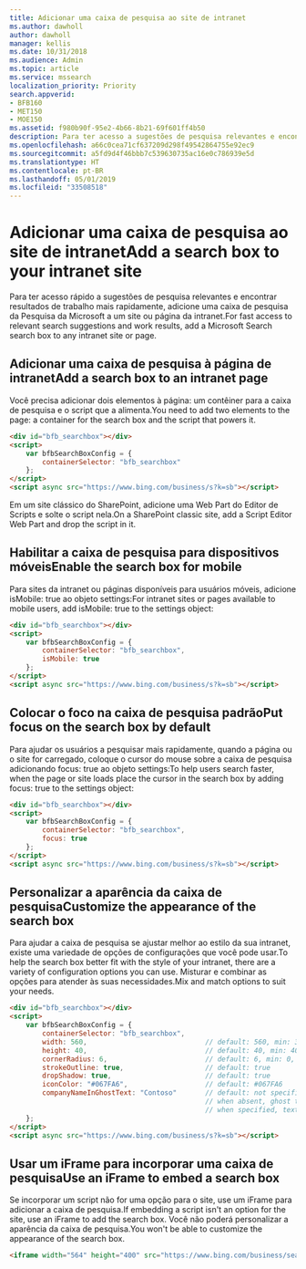 ```yaml
---
title: Adicionar uma caixa de pesquisa ao site de intranet
ms.author: dawholl
author: dawholl
manager: kellis
ms.date: 10/31/2018
ms.audience: Admin
ms.topic: article
ms.service: mssearch
localization_priority: Priority
search.appverid:
- BFB160
- MET150
- MOE150
ms.assetid: f980b90f-95e2-4b66-8b21-69f601ff4b50
description: Para ter acesso a sugestões de pesquisa relevantes e encontrar resultados de trabalho mais rapidamente, adicione uma caixa de pesquisa da Pesquisa da Microsoft a um site ou página da intranet.
ms.openlocfilehash: a66c0cea71cf637209d298f49542864755e92ec9
ms.sourcegitcommit: a5fd9d4f46bbb7c539630735ac16e0c786939e5d
ms.translationtype: HT
ms.contentlocale: pt-BR
ms.lasthandoff: 05/01/2019
ms.locfileid: "33508518"
---
```

# <a name="add-a-search-box-to-your-intranet-site"></a><span data-ttu-id="f6526-103">Adicionar uma caixa de pesquisa ao site de intranet</span><span class="sxs-lookup"><span data-stu-id="f6526-103">Add a search box to your intranet site</span></span>

<span data-ttu-id="f6526-104">Para ter acesso rápido a sugestões de pesquisa relevantes e encontrar resultados de trabalho mais rapidamente, adicione uma caixa de pesquisa da Pesquisa da Microsoft a um site ou página da intranet.</span><span class="sxs-lookup"><span data-stu-id="f6526-104">For fast access to relevant search suggestions and work results, add a Microsoft Search search box to any intranet site or page.</span></span>
  
## <a name="add-a-search-box-to-an-intranet-page"></a><span data-ttu-id="f6526-105">Adicionar uma caixa de pesquisa à página de intranet</span><span class="sxs-lookup"><span data-stu-id="f6526-105">Add a search box to an intranet page</span></span>

<span data-ttu-id="f6526-106">Você precisa adicionar dois elementos à página: um contêiner para a caixa de pesquisa e o script que a alimenta.</span><span class="sxs-lookup"><span data-stu-id="f6526-106">You need to add two elements to the page: a container for the search box and the script that powers it.</span></span>
  
```html
<div id="bfb_searchbox"></div>
<script>
    var bfbSearchBoxConfig = {
        containerSelector: "bfb_searchbox"
    };
</script>
<script async src="https://www.bing.com/business/s?k=sb"></script>
```

<span data-ttu-id="f6526-107">Em um site clássico do SharePoint, adicione uma Web Part do Editor de Scripts e solte o script nela.</span><span class="sxs-lookup"><span data-stu-id="f6526-107">On a SharePoint classic site, add a Script Editor Web Part and drop the script in it.</span></span>
  
## <a name="enable-the-search-box-for-mobile"></a><span data-ttu-id="f6526-108">Habilitar a caixa de pesquisa para dispositivos móveis</span><span class="sxs-lookup"><span data-stu-id="f6526-108">Enable the search box for mobile</span></span>

<span data-ttu-id="f6526-109">Para sites da intranet ou páginas disponíveis para usuários móveis, adicione isMobile: true ao objeto settings:</span><span class="sxs-lookup"><span data-stu-id="f6526-109">For intranet sites or pages available to mobile users, add isMobile: true to the settings object:</span></span>
  
```html
<div id="bfb_searchbox"></div>
<script>
    var bfbSearchBoxConfig = {
        containerSelector: "bfb_searchbox", 
        isMobile: true
    };
</script>
<script async src="https://www.bing.com/business/s?k=sb"></script>
```

## <a name="put-focus-on-the-search-box-by-default"></a><span data-ttu-id="f6526-110">Colocar o foco na caixa de pesquisa padrão</span><span class="sxs-lookup"><span data-stu-id="f6526-110">Put focus on the search box by default</span></span>

<span data-ttu-id="f6526-111">Para ajudar os usuários a pesquisar mais rapidamente, quando a página ou o site for carregado, coloque o cursor do mouse sobre a caixa de pesquisa adicionando focus: true ao objeto settings:</span><span class="sxs-lookup"><span data-stu-id="f6526-111">To help users search faster, when the page or site loads place the cursor in the search box by adding focus: true to the settings object:</span></span>
  
```html
<div id="bfb_searchbox"></div>
<script>
    var bfbSearchBoxConfig = {
        containerSelector: "bfb_searchbox",
        focus: true
    };
</script>
<script async src="https://www.bing.com/business/s?k=sb"></script>
```

## <a name="customize-the-appearance-of-the-search-box"></a><span data-ttu-id="f6526-112">Personalizar a aparência da caixa de pesquisa</span><span class="sxs-lookup"><span data-stu-id="f6526-112">Customize the appearance of the search box</span></span> 

<span data-ttu-id="f6526-113">Para ajudar a caixa de pesquisa se ajustar melhor ao estilo da sua intranet, existe uma variedade de opções de configurações que você pode usar.</span><span class="sxs-lookup"><span data-stu-id="f6526-113">To help the search box better fit with the style of your intranet, there are a variety of configuration options you can use.</span></span> <span data-ttu-id="f6526-114">Misturar e combinar as opções para atender às suas necessidades.</span><span class="sxs-lookup"><span data-stu-id="f6526-114">Mix and match options to suit your needs.</span></span>

```html
<div id="bfb_searchbox"></div>
<script>
    var bfbSearchBoxConfig = {
        containerSelector: "bfb_searchbox",
        width: 560,                             // default: 560, min: 360, max: 650
        height: 40,                             // default: 40, min: 40, max: 72
        cornerRadius: 6,                        // default: 6, min: 0, max: 25                                   
        strokeOutline: true,                    // default: true
        dropShadow: true,                       // default: true
        iconColor: "#067FA6",                   // default: #067FA6
        companyNameInGhostText: "Contoso"       // default: not specified
                                                // when absent, ghost text will be "Search work and the web"
                                                // when specified, text will be "Search the web and [Contoso]"
    };
</script>
<script async src="https://www.bing.com/business/s?k=sb"></script>
```

## <a name="use-an-iframe-to-embed-a-search-box"></a><span data-ttu-id="f6526-115">Usar um iFrame para incorporar uma caixa de pesquisa</span><span class="sxs-lookup"><span data-stu-id="f6526-115">Use an iFrame to embed a search box</span></span>

<span data-ttu-id="f6526-116">Se incorporar um script não for uma opção para o site, use um iFrame para adicionar a caixa de pesquisa.</span><span class="sxs-lookup"><span data-stu-id="f6526-116">If embedding a script isn't an option for the site, use an iFrame to add the search box.</span></span> <span data-ttu-id="f6526-117">Você não poderá personalizar a aparência da caixa de pesquisa.</span><span class="sxs-lookup"><span data-stu-id="f6526-117">You won't be able to customize the appearance of the search box.</span></span>
  
```html
<iframe width="564" height="400" src="https://www.bing.com/business/searchbox"></iframe>
```